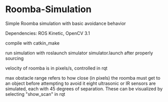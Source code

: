 # Roomba-Simulation
Simple Roomba simulation with basic avoidance behavior

Dependencies: ROS Kinetic, OpenCV 3.1

compile with catkin_make

run simulation with roslaunch simulator simulator.launch after properly sourcing

velocity of roomba is in pixels/s, controlled in rqt


max obstacle range refers to how close (in pixels) the roomba must get to an object before attempting to avoid it
eight ultrasonic or IR sensors are simulated, each with 45 degrees of separation. These can be visualized by selecting "show_scan" in rqt
